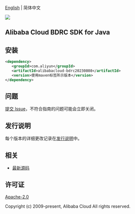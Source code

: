 [English](README.md) | 简体中文

![](https://aliyunsdk-pages.alicdn.com/icons/AlibabaCloud.svg)

## Alibaba Cloud BDRC SDK for Java

## 安装

```xml
<dependency>
   <groupId>com.aliyun</groupId>
   <artifactId>alibabacloud-bdrc20230808</artifactId>
   <version>使用maven标签所示版本</version>
</dependency>
```

## 问题

[提交 Issue](https://github.com/aliyun/alibabacloud-java-async-sdk/issues/new)，不符合指南的问题可能会立即关闭。

## 发行说明

每个版本的详细更改记录在[发行说明](./ChangeLog.txt)中。

## 相关

- [最新源码](https://github.com/aliyun/alibabacloud-async-java-sdk/)

## 许可证

[Apache-2.0](http://www.apache.org/licenses/LICENSE-2.0)

Copyright (c) 2009-present, Alibaba Cloud All rights reserved.
